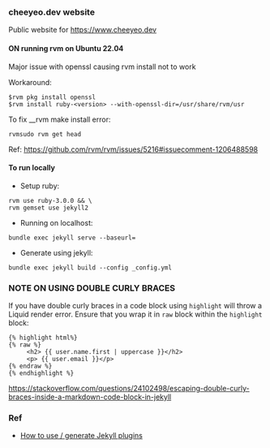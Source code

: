 ### cheeyeo.dev website

Public website for https://www.cheeyeo.dev

#### ON running rvm on Ubuntu 22.04

Major issue with openssl causing rvm install not to work

Workaround:

```
$rvm pkg install openssl
$rvm install ruby-<version> --with-openssl-dir=/usr/share/rvm/usr
```

To fix __rvm make install error:
```
rvmsudo rvm get head
```

Ref: https://github.com/rvm/rvm/issues/5216#issuecomment-1206488598



#### To run locally

* Setup ruby:
```
rvm use ruby-3.0.0 && \
rvm gemset use jekyll2
```

* Running on localhost:
```
bundle exec jekyll serve --baseurl=
```

* Generate using jekyll:
```
bundle exec jekyll build --config _config.yml
```

### NOTE ON USING DOUBLE CURLY BRACES

If you have double curly braces in a code block using `highlight` will throw a Liquid render error. Ensure that you wrap it in `raw` block within the `highlight` block:

```
{% highlight html%}
{% raw %}
     <h2> {{ user.name.first | uppercase }}</h2>
     <p> {{ user.email }}</p>
{% endraw %}
{% endhighlight %}
```

https://stackoverflow.com/questions/24102498/escaping-double-curly-braces-inside-a-markdown-code-block-in-jekyll


### Ref

[How to use / generate Jekyll plugins]: https://learn.cloudcannon.com/jekyll/using-jekyll-plugins/

* [How to use / generate Jekyll plugins]